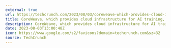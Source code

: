 ```yaml
---
external: true
url: https://techcrunch.com/2023/08/03/coreweave-which-provides-cloud-infrastructure-for-ai-training-secures-2-3b-loan/
title: CoreWeave, which provides cloud infrastructure for AI training, secures $2.3B loan
description: CoreWeave, which provides cloud infrastructure for AI training, secures $2.3B loan
date: 2023-08-03T13:00:48Z
icon: https://www.google.com/s2/favicons?domain=techcrunch.com&sz=32
source: TechCrunch
---
```

